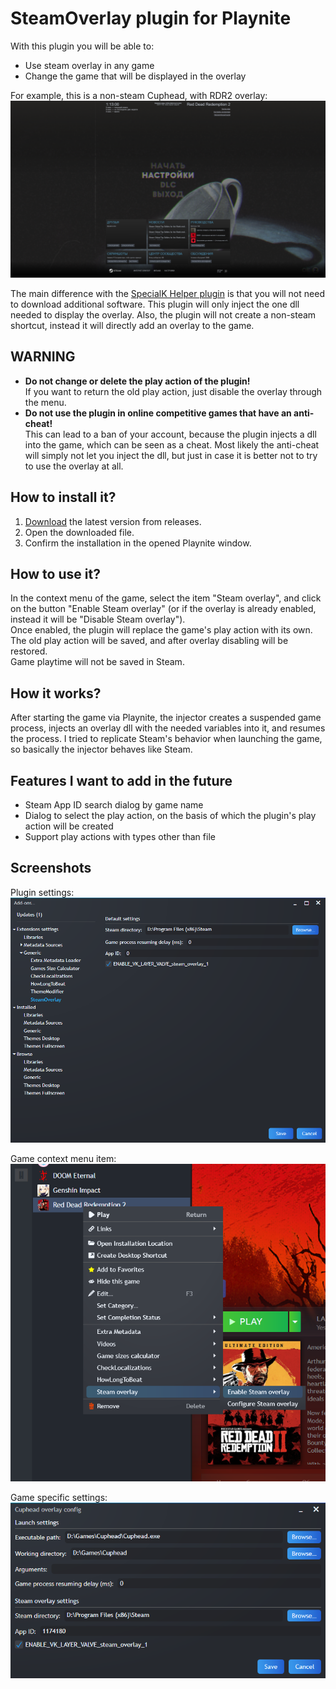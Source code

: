 # SteamOverlay plugin for Playnite

With this plugin you will be able to:
- Use steam overlay in any game
- Change the game that will be displayed in the overlay

For example, this is a non-steam Cuphead, with RDR2 overlay:
![Cuphead with RDR2 overlay](/Screenshots/CupheadOverlay.png)

The main difference with the [SpecialK Helper plugin](https://playnite.link/forum/thread-1162.html) is that you will not need to download additional software. This plugin will only inject the one dll needed to display the overlay.
Also, the plugin will not create a non-steam shortcut, instead it will directly add an overlay to the game.

## WARNING
- **Do not change or delete the play action of the plugin!**  
If you want to return the old play action, just disable the overlay through the menu.
- **Do not use the plugin in online competitive games that have an anti-cheat!**  
This can lead to a ban of your account, because the plugin injects a dll into the game, which can be seen as a cheat. Most likely the anti-cheat will simply not let you inject the dll, but just in case it is better not to try to use the overlay at all.

## How to install it?

1. [Download](https://github.com/IchinichiQ/SteamOverlay/releases/download/v0.1/SteamOverlay_eb3e6a5d-4bc1-4738-a328-cc62959750a1_0_1.pext) the latest version from releases.
2. Open the downloaded file.
3. Confirm the installation in the opened Playnite window.

## How to use it?

In the context menu of the game, select the item "Steam overlay", and click on the button "Enable Steam overlay" (or if the overlay is already enabled, instead it will be "Disable Steam overlay").  
Once enabled, the plugin will replace the game's play action with its own. The old play action will be saved, and after overlay disabling will be restored.  
Game playtime will not be saved in Steam.

## How it works?

After starting the game via Playnite, the injector creates a suspended game process, injects an overlay dll with the needed variables into it, and resumes the process. I tried to replicate Steam's behavior when launching the game, so basically the injector behaves like Steam.

## Features I want to add in the future

- Steam App ID search dialog by game name
- Dialog to select the play action, on the basis of which the plugin's play action will be created
- Support play actions with types other than file

## Screenshots
Plugin settings:  
![Plugin settings](/Screenshots/PluginSettings.png)

Game context menu item:  
![Context menu item](/Screenshots/MenuItem.png)

Game specific settings:  
![Context menu item](/Screenshots/GameSpecificSettings.png)